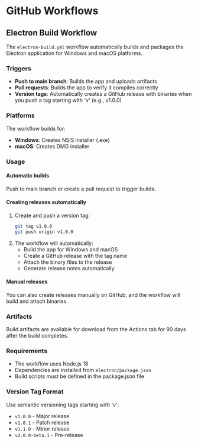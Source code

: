 # GitHub Workflows

## Electron Build Workflow

The `electron-build.yml` workflow automatically builds and packages the Electron application for Windows and macOS platforms.

### Triggers

- **Push to main branch**: Builds the app and uploads artifacts
- **Pull requests**: Builds the app to verify it compiles correctly
- **Version tags**: Automatically creates a GitHub release with binaries when you push a tag starting with 'v' (e.g., v1.0.0)

### Platforms

The workflow builds for:
- **Windows**: Creates NSIS installer (.exe)
- **macOS**: Creates DMG installer

### Usage

#### Automatic builds
Push to main branch or create a pull request to trigger builds.

#### Creating releases automatically
1. Create and push a version tag:
   ```bash
   git tag v1.0.0
   git push origin v1.0.0
   ```
2. The workflow will automatically:
   - Build the app for Windows and macOS
   - Create a GitHub release with the tag name
   - Attach the binary files to the release
   - Generate release notes automatically

#### Manual releases
You can also create releases manually on GitHub, and the workflow will build and attach binaries.

### Artifacts

Build artifacts are available for download from the Actions tab for 90 days after the build completes.

### Requirements

- The workflow uses Node.js 18
- Dependencies are installed from `electron/package.json`
- Build scripts must be defined in the package.json file

### Version Tag Format

Use semantic versioning tags starting with 'v':
- `v1.0.0` - Major release
- `v1.0.1` - Patch release
- `v1.1.0` - Minor release
- `v2.0.0-beta.1` - Pre-release
